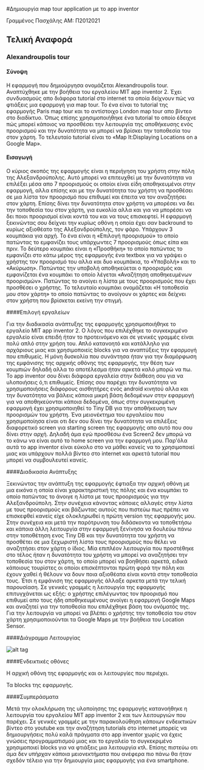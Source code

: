 #Δημιουργία map tour application με το app inventor

Γραμμένος Πασχάλης
AM: Π2012021

## Τελική Αναφορά


### Alexandroupolis tour

#### Σύνοψη

Η εφαρμογή που δημιούργησα ονομάζεται Alexandroupolis tour. Αναπτύχθηκε με την βοήθεια του εργαλείου MIT app inventor 2. Έχει συνδυασμούς απο διάφορα tutorial στο internet τα οποία δείχνουν πώς να φτιάξεις μια εφαρμογή για map tour. Το ένα είναι το tutorial της εφαρμογής Paris map tour και το αντίστοιχο London map tour απο βίντεο στο διαδίκτυο. Όπως επίσης χρησιμοποιήθηκε ένα tutorial το οποίο έδειχνε πώς μπορεί κάποιος να προσθέσει την λειτουργία της αποθήκευσης ενός προορισμού και την δυνατότητα να μπορεί να βρίσκει την τοποθεσία του στον χάρτη. Το τελευταίο tutorial είναι το «Map It:Displaying Locations on a Google Map».


#### Εισαγωγή

Ο κύριος σκοπός της εφαρμογής είναι η περιήγηση του χρήστη στην πόλη της Αλεξανδρούπολης. Αυτό μπορεί να επιτευχθεί με την δυνατότητα να επιλέξει μέσα απο 7 προορισμούς οι οποίοι είναι είδη αποθηκευμένοι στην εφαρμογή, αλλα επίσης και με την δυνατότητα του χρήστη να προσθέσει σε μια λίστα τον προορισμό που επιθυμεί και έπειτα να τον αναζητήσει στον χάρτη. Επίσης δίνει την δυνατότητα στον χρήστη να μπορέσει να δει την τοποθεσία του στον χάρτη, για ευκολία αλλα και για να μπορέσει να δει ποιοι προορισμοί είναι κοντά του και να τους επισκεφτεί. Η εφαρμογή ξεκινώντας σου δείχνει την κυρίως οθόνη η οποία έχει σαν backround το κυρίως αξιοθέατο της Αλεξανδρούπολης, τον φάρο. Υπάρχουν 3 κουμπάκια για αρχή. Το ένα είναι η «Επιλογή προορισμού» το οποίο πατώντας το εμφανίζει τους υπάρχωντες 7 προορισμούς όπως είπα και πριν. Το δεύτερο κουμπάκι είναι η «Προσθήκη» το οποίο πατώντας το εμφανίζει στο κάτω μέρος της εφαρμογής ένα textbox για να γράψει ο χρήστης τον προορισμό του αλλα και δυο κουμπάκια, το «Υποβολή» και το «Ακύρωση». Πατώντας την υποβολή αποθηκεύεται ο προορισμός και εμφανίζεται ένα κουμπάκι το οποίο λέγεται «Αναζήτηση αποθηκευμένων προορισμών». Πατώντας το ανοίγει η λίστα με τους προορισμούς που έχει προσθέσει ο χρήστης. Το τελευταίο κουμπάκι ονομάζεται «Η τοποθεσία μου στον χάρτη» το οποίο πατώντας το ανοίγουν οι χάρτες και δείχνει στον χρήστη που βρίσκεται εκείνη την στιγμή.


####Επιλογή εργαλείων

Για την διαδικασία ανάπτυξης της εφαρμογής χρησιμοποιήθηκε το εργαλείο MIT app inventor 2. Ο λόγος που επιλέχθηκε το συγκεκριμένο εργαλείο είναι επειδή ήταν το προτεινόμενο και σε γενικές γραμμές είναι πολύ απλό στην χρήση του. Απλό κατανοητό και κατάλληλο για αρχάριους μιας και χρησιμοποιείς blocks για να αναπτύξεις την εφαρμογή που επιθυμείς. Η μόνη δυσκολία που συνάντησα ήταν για την διαμόρφωση της εμφάνισης της αρχικής οθόνης της εφαρμογής, την θέση των κουμπιών δηλαδή αλλα το αποτέλεσμα ήταν αρκετά καλό μπορώ να πω. Το app inventor σου δίνει διάφορα εργαλεία στην διάθεση σου για να υλοποιήσεις ό,τι επιθυμείς. Επίσης σου παρέχει την δυνατότητα να χρησιμοποιήσεις διάφορους αισθητήρες ενός android κινητού αλλα και την δυνατότητα να βάλεις κάποια μικρή βάση δεδομένων στην εφαρμογή για να αποθηκεύονται κάποια δεδομένα, όπως στην συγκεκριμένη εφαρμογή έχει χρησιμοποιηθεί το Tiny DB για την αποθήκευση των προορισμών του χρήστη. Ένα μειονέκτημα του εργαλείου που χρησιμοποίησα είναι οτι δεν σου δίνει την δυνατότητα να επιλέξεις διαφορετικό screen για starting screen της εφαρμογής απο αυτό που σου δίνει στην αρχή. Δηλαδή άμα εγώ προσθέσω ένα Screen2 δεν μπορώ να το κάνω να είναι αυτό το home screen για την εφαρμογή μου. Παρ'όλα αυτά το app inventor είναι εύκολο στο να μάθει κανείς να το χρησιμοποιεί μιας και υπάρχουν πολλά βίντεο στο internet και αρκετά tutorial που μπορεί να συμβουλευτεί κανείς.


####Διαδικασία Ανάπτυξης

Ξεκινώντας την ανάπτυξη της εφαρμογής έφτιαξα την αρχική οθόνη με μια εικόνα η οποία είναι χαρακτηριστική της πόλης και ένα κουμπάκι το οποίο πατώντας το άνοιγε η λίστα με τους προορισμούς για την Αλεξανδρούπολη. Στην συνέχεια κάνοντας κάποιες αλλαγές στην λίστα με τους προορισμούς και βάζωντας αυτούς που πιστεύω πως πρέπει να επισκεφθεί κανείς είχε ολοκληρωθεί η πρώτη version της εφαρμογής μου. Στην συνέχεια και μετά την παρότρυνση του διδάσκοντα να τοποθετήσω και κάποια άλλη λειτουργία στην εφαρμογή ξενίνησα να δουλεύω πάνω στην τοποθέτηση ενος Tiny DB και την δυνατότητα του χρήστη να προσθέτει σε μια ξεχωριστή λίστα τους προορισμούς που θέλει να αναζητήσει στον χάρτη ο ίδιος. Μία επιπλέον λειτουργία που προστέθηκε στο τέλος ήταν η δυνατότητα του χρήστη να μπορεί να αναζητήσει την τοποθεσία του στον χάρτη, το οποίο μπορεί να βοηθήσει αρκετά, ειδικά κάποιους τουρίστες οι οποίοι επισκέπτονται πρώτη φορά την πόλη και έχουν χαθεί ή θέλουν να δουν ποια αξιοθέατα είναι κοντά στην τοποθεσία τους. Έτσι η εμφάνιση της εφαρμογής άλλαξε αρκετα μετά την τελική παρουσίαση. Σε γενικές γραμμές η λειτουργία της εφαρμογής επιτυγχάνεται ως εξής: ο χρήστης επιλέγωντας τον προορισμό που επιθυμεί απο τους ήδη αποθηκευμένους ανοίγει η εφαρμογή Google Maps και αναζητεί για την τοποθεσία που επιλέχθηκε βάση του ονόματός της. Για την λειτουργία να μπορεί να βλέπει ο χρήστης την τοποθεσία του στον χάρτη χρησιμοποιούνται τα Google Maps με την βοήθεια του Location Sensor. 


####Διάγραμμα Λειτουργίας

![alt tag](https://github.com/gpasxalis/gpasxalisRepository/blob/master/%CE%94%CE%B9%CE%AC%CE%B3%CF%81%CE%B1%CE%BC%CE%BC%CE%B1%20%CE%BB%CE%B5%CE%B9%CF%84%CE%BF%CF%85%CF%81%CE%B3%CE%AF%CE%B1%CF%82/%CE%94%CE%B9%CE%AC%CE%B3%CF%81%CE%B1%CE%BC%CE%BC%CE%B1%20%CE%BB%CE%B5%CE%B9%CF%84%CE%BF%CF%85%CF%81%CE%B3%CE%AF%CE%B1%CF%82.jpg)


####Ενδεικτικές οθόνες

Η αρχική οθόνη της εφαρμογής και οι λειτουργίες που περιέχει.


Τα blocks της εφαρμογής.



####Συμπεράσματα

Μετά την ολοκλήρωση της υλοποίησης της εφαρμογής κατανοήθηκε η λειτουργία του εργαλείου MIT app inventor 2 και των λειτουργιών που παρέχει. Σε γενικές γραμμές με την παρακολούθηση κάποιων ενδεικτικών βίντεο στο youtube και την αναζήτηση tutorials στο internet μπορείς να δημιουργήσεις πολύ καλά πράγματα στο app inventor χωρίς να έχεις γνώσεις προγραμματισμού μιας και το εργαλείο το συγκεκριμένο χρησιμοποιεί blocks για να φτιάξεις μια λειτουργία κτλ. Επίσης πιστεύω οτι άμα δεν υπήρχαν κάποια μειονεκτήματα που ανέφερα πιο πάνω θα ήταν σχεδόν τέλειο για την δημιουργία μιας εφαρμογής για ένα smartphone.


